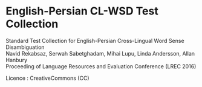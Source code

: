 # English-Persian CL-WSD Test Collection

Standard Test Collection for English-Persian Cross-Lingual Word Sense Disambiguation<br>
Navid Rekabsaz, Serwah Sabetghadam, Mihai Lupu, Linda Andersson, Allan Hanbury<br>
Proceeding of Language Resources and Evaluation Conference (LREC 2016)

Licence : CreativeCommons (CC)
